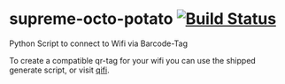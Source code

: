# supreme-octo-potato [![Build Status](https://travis-ci.org/Fobhep/supreme-octo-potato.svg?branch=master)](https://travis-ci.org/Fobhep/supreme-octo-potato)
Python Script to connect to Wifi via Barcode-Tag

To create a compatible qr-tag for your wifi you can use the shipped generate script, or visit [qifi](https://qifi.org/).
